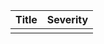 | Title | Severity |
| ------- | ------- |
<!--{% for f in data %}-->| <!--{{f.TITLE}}--> | <!--{{f.severity_label}}--> |
<!--{% endfor %}-->